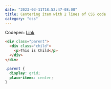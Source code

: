```yaml
---
date: "2023-03-11T18:52:47-08:00"
title: Centering item with 2 lines of CSS code
category: "css"
---
```


Codepen: [Link](https://codepen.io/nismit/pen/VwGQYgL)

```html
<div class="parent">
  <div class="child">
    <p>This is Child</p>
  </div>
</div>
```

```css
.parent {
  display: grid;
  place-items: center;
}
```
